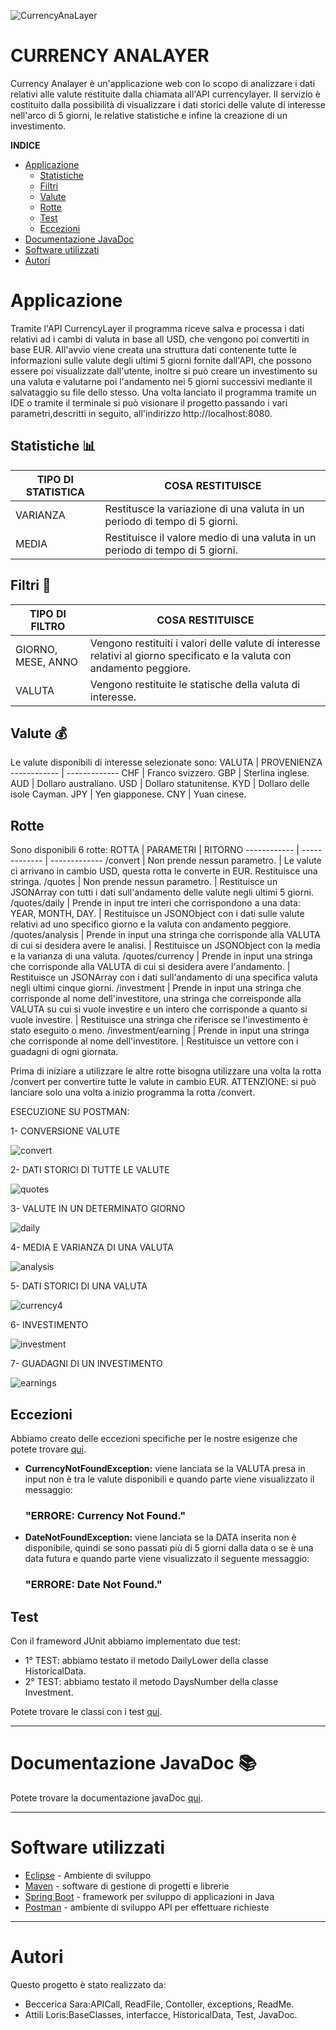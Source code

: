 ![CurrencyAnaLayer](https://user-images.githubusercontent.com/91334936/148557370-a8079bf1-5a96-44c7-ae4b-d0f37e24dbbd.jpeg)
# CURRENCY ANALAYER 
Currency Analayer è un'applicazione web con lo scopo di analizzare i dati relativi alle valute restituite dalla chiamata all'API currencylayer.
Il servizio è costituito dalla possibilità di visualizzare i dati storici delle valute di interesse nell'arco di 5 giorni, le relative statistiche e infine la creazione di un
investimento.

**INDICE**
- [Applicazione](#APPLICAZIONE)
  - [Statistiche](#STATISTICHE-bar_chart)
  - [Filtri](#FILTRI-memo)
  - [Valute](#VALUTE-moneybag)
  - [Rotte](#Rotte-globe_with_meridians)
  - [Test](#Test)
  - [Eccezioni](#eccezioni)
- [Documentazione JavaDoc](#documentazione)
- [Software utilizzati](#software)
- [Autori](#autori)
  
  
# Applicazione
Tramite l'API CurrencyLayer il programma riceve salva e processa i dati relativi ad i cambi di valuta in base all USD, che vengono poi convertiti in base EUR. All'avvio viene creata una struttura dati contenente tutte le informazioni sulle valute degli ultimi 5 giorni fornite dall'API, che possono essere poi visualizzate dall'utente, inoltre si può creare un investimento su una valuta e valutarne poi l'andamento nei 5 giorni successivi mediante il salvataggio su file dello stesso.
Una volta lanciato il programma tramite un IDE o tramite il terminale si può visionare il progetto passando i vari parametri,descritti in seguito, all'indirizzo http://localhost:8080.

## Statistiche :bar_chart:
TIPO DI STATISTICA | COSA RESTITUISCE 
------------ | -------------
VARIANZA | Restitusce la variazione di una valuta in un periodo di tempo di 5 giorni.
MEDIA | Restituisce il valore medio di una valuta in un periodo di tempo di 5 giorni.

## Filtri :memo:
TIPO DI FILTRO | COSA RESTITUISCE
------------ | -------------
GIORNO, MESE, ANNO |  Vengono restituiti i valori delle valute di interesse relativi al giorno specificato e la valuta con andamento peggiore.
VALUTA | Vengono restituite le statische della valuta di interesse.


## Valute :moneybag:
Le valute disponibili di interesse selezionate sono:
VALUTA | PROVENIENZA
------------ | -------------
CHF | Franco svizzero.
GBP | Sterlina inglese.
AUD | Dollaro australiano.
USD | Dollaro statunitense.
KYD | Dollaro delle isole Cayman.
JPY | Yen giapponese.
CNY | Yuan cinese.


## Rotte
Sono disponibili 6 rotte:
ROTTA | PARAMETRI | RITORNO
------------ | ------------- | -------------
/convert | Non prende nessun parametro. | Le valute ci arrivano in cambio USD, questa rotta le converte in EUR. Restituisce una stringa. 
/quotes | Non prende nessun parametro. | Restituisce un JSONArray con tutti i dati sull'andamento delle valute negli ultimi 5 giorni.
/quotes/daily | Prende in input tre interi che corrispondono a una data: YEAR, MONTH, DAY. | Restituisce un JSONObject con i dati sulle valute relativi ad uno specifico giorno e la valuta con andamento peggiore.
/quotes/analysis | Prende in input una stringa che corrisponde alla VALUTA di cui si desidera avere le analisi. | Restituisce un JSONObject con la media e la varianza di una valuta.
/quotes/currency | Prende in input una stringa che corrisponde alla VALUTA di cui si desidera avere l'andamento. | Restituisce un JSONArray con i dati sull'andamento di una specifica valuta negli ultimi cinque giorni.
/investment | Prende in input una stringa che corrisponde al nome dell'investitore, una stringa che correisponde alla VALUTA su cui si vuole investire e un intero che corrisponde a quanto si vuole investire. |  Restituisce una stringa che riferisce se l'investimento è stato eseguito o meno.
/investment/earning | Prende in input una stringa che corrisponde al nome dell'investitore. | Restituisce un vettore con i guadagni di ogni giornata.

Prima di iniziare a utilizzare le altre rotte bisogna utilizzare una volta la rotta /convert per convertire tutte le valute in cambio EUR.
ATTENZIONE: si può lanciare solo una volta a inizio programma la rotta /convert.

ESECUZIONE SU POSTMAN: 

1- CONVERSIONE VALUTE 

  ![convert](https://user-images.githubusercontent.com/91334936/148673168-725aa930-ffa4-40de-b40b-458b7a6cb9fa.png)

2- DATI STORICI DI TUTTE LE VALUTE

  ![quotes](https://user-images.githubusercontent.com/91334936/148672986-1886fe37-e39f-465b-a039-b42eac73442c.png)
   
3- VALUTE IN UN DETERMINATO GIORNO

  ![daily](https://user-images.githubusercontent.com/91334936/148673219-371de111-11c7-4fae-80b7-9a7a984bd7f9.png)

   
4- MEDIA E VARIANZA DI UNA VALUTA

  ![analysis](https://user-images.githubusercontent.com/91334936/148673080-53fb5b85-c543-4000-93da-6d7c8a0d295d.png)
  
5- DATI STORICI DI UNA VALUTA

  ![currency4](https://user-images.githubusercontent.com/91334936/148673383-94391784-69e1-467f-800e-771a813ab27c.png)

6- INVESTIMENTO

  ![investment](https://user-images.githubusercontent.com/91334936/148673331-528b6413-d276-4e96-bf45-e8f7f873f212.png)
  
7- GUADAGNI DI UN INVESTIMENTO

  ![earnings](https://user-images.githubusercontent.com/91334936/148673333-98a72330-0d11-4f94-9005-f31b0e849cba.png)

## Eccezioni 
Abbiamo creato delle eccezioni specifiche per le nostre esigenze che potete trovare [qui](https://github.com/sarabeccerica/CurrencyLayerProject/tree/master/src/main/java/Exceptions).
* **CurrencyNotFoundException:** viene lanciata se la VALUTA  presa in input non è tra le valute disponibili e quando parte viene visualizzato il messaggio:
  ### "ERRORE: Currency Not Found."
* **DateNotFoundException:** viene lanciata se la DATA inserita non è disponibile, quindi se sono passati più di 5 giorni dalla data o se è una data futura e quando parte viene visualizzato il seguente messaggio: 
  ### "ERRORE: Date Not Found."
  
## Test
Con il frameword JUnit abbiamo implementato due test:
* 1° TEST: abbiamo testato il metodo DailyLower della classe HistoricalData.
* 2° TEST: abbiamo testato il metodo DaysNumber della classe Investment.

Potete trovare le classi con i test [qui](https://github.com/sarabeccerica/CurrencyLayerProject/tree/master/src/test/java/Tests).


---

# Documentazione JavaDoc :books:
Potete trovare la documentazione javaDoc [qui](https://github.com/sarabeccerica/CurrencyLayerProject/tree/master/doc).


---

# Software utilizzati
* [Eclipse](https://www.eclipse.org/downloads/) - Ambiente di sviluppo
* [Maven](https://maven.apache.org/) - software di gestione di progetti e librerie
* [Spring Boot](https://spring.io/projects/spring-boot) - framework per sviluppo di applicazioni in Java
* [Postman](https://www.postman.com/) - ambiente di sviluppo API per effettuare richieste


---

# Autori
Questo progetto è stato realizzato da:
* Beccerica Sara:APICall, ReadFile, Contoller, exceptions, ReadMe.
* Attili Loris:BaseClasses, interfacce, HistoricalData, Test, JavaDoc.
